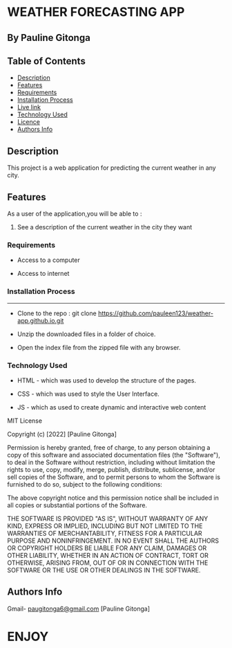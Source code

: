# WEATHER FORECASTING APP

   ## By Pauline Gitonga

## Table of Contents

- [Description](#description)
- [Features](#features)
- [Requirements](#requirements)
- [Installation Process](#installation-Process)
- [Live link](https://pauleen123.github.io/weather-app.github.io/)
- [Technology Used](#technology-Used)
- [Licence](#licence)
- [Authors Info](#Authors-info)

## Description

 <p>This project is a web application for predicting the current weather in any city.
 </p>

## Features

As a user of the application,you will be able to :

1. See a description of the current weather in the city they want

 ###  Requirements

 * Access to  a computer

 * Access to internet

### Installation Process

 ****  
* Clone to the repo : git clone https://github.com/pauleen123/weather-app.github.io.git

* Unzip the downloaded files in a folder of choice.

* Open the index file from the zipped file with any browser.

### Technology  Used
* HTML - which was used to develop the structure of the pages.

* CSS - which was used to style the User Interface.

* JS - which as used to create dynamic and interactive web content

MIT License

Copyright (c) [2022] [Pauline Gitonga]

Permission is hereby granted, free of charge, to any person obtaining a copy
of this software and associated documentation files (the "Software"), to deal
in the Software without restriction, including without limitation the rights
to use, copy, modify, merge, publish, distribute, sublicense, and/or sell
copies of the Software, and to permit persons to whom the Software is
furnished to do so, subject to the following conditions:

The above copyright notice and this permission notice shall be included in all
copies or substantial portions of the Software.

THE SOFTWARE IS PROVIDED "AS IS", WITHOUT WARRANTY OF ANY KIND, EXPRESS OR
IMPLIED, INCLUDING BUT NOT LIMITED TO THE WARRANTIES OF MERCHANTABILITY,
FITNESS FOR A PARTICULAR PURPOSE AND NONINFRINGEMENT. IN NO EVENT SHALL THE
AUTHORS OR COPYRIGHT HOLDERS BE LIABLE FOR ANY CLAIM, DAMAGES OR OTHER
LIABILITY, WHETHER IN AN ACTION OF CONTRACT, TORT OR OTHERWISE, ARISING FROM,
OUT OF OR IN CONNECTION WITH THE SOFTWARE OR THE USE OR OTHER DEALINGS IN THE
SOFTWARE.

## Authors Info

Gmail- paugitonga6@gmail.com [Pauline Gitonga]


# ENJOY
